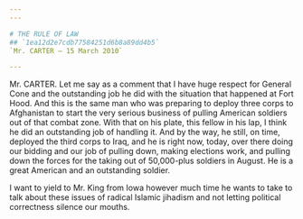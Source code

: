 ```yaml
---
---

# THE RULE OF LAW
## `1ea12d2e7cdb77584251d6b8a89dd4b5`
`Mr. CARTER — 15 March 2010`

---
```



Mr. CARTER. Let me say as a comment that I have huge respect for 
General Cone and the outstanding job he did with the situation that 
happened at Fort Hood. And this is the same man who was preparing to 
deploy three corps to Afghanistan to start the very serious business of 
pulling American soldiers out of that combat zone. With that on his 
plate, this fellow in his lap, I think he did an outstanding job of 
handling it. And by the way, he still, on time, deployed the third 
corps to Iraq, and he is right now, today, over there doing our bidding 
and our job of pulling down, making elections work, and pulling down 
the forces for the taking out of 50,000-plus soldiers in August. He is 
a great American and an outstanding soldier.

I want to yield to Mr. King from Iowa however much time he wants to 
take to talk about these issues of radical Islamic jihadism and not 
letting political correctness silence our mouths.